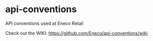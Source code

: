 # api-conventions
API conventions used at Eneco Retail

Check out the WIKI: https://github.com/Eneco/api-conventions/wiki
